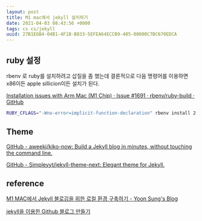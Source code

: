 ```yaml
---
layout: post
title: M1 mac에서 jekyll 설치하기
date: 2021-04-03 08:43:56 +0000
tags: cs cs/jekyll 
uuid: 27B1E6B4-04B1-4F1B-B833-5EFEA64ECCB9-405-00000C7BC670EDCA
---
```


## ruby 설정
rbenv 로 ruby를 설치하려고 삽질을 좀 했는데 결론적으로 다음 명령어를 이용하면 x86이든 apple sillicion이든 설치가 된다.

[Installation issues with Arm Mac (M1 Chip) · Issue #1691 · rbenv/ruby-build · GitHub](https://github.com/rbenv/ruby-build/issues/1691)
```bash
RUBY_CFLAGS="-Wno-error=implicit-function-declaration" rbenv install 2.5.8
```


## Theme
[GitHub - aweekj/kiko-now: Build a Jekyll blog in minutes, without touching the command line.](https://github.com/AWEEKJ/kiko-now)

[GitHub - Simpleyyt/jekyll-theme-next: Elegant theme for Jekyll.](https://github.com/simpleyyt/jekyll-theme-next)

## reference
[M1 MAC에서 Jekyll 블로깅을 위한 로컬 환경 구축하기 - Yoon Sung's Blog](https://unluckyjung.github.io/develop-setting/2021/01/20/Mac-Jekyll-Setting/)

[jekyll을 이용한 Github 블로그 만들기](http://labs.brandi.co.kr/2018/05/14/chunbs.html)